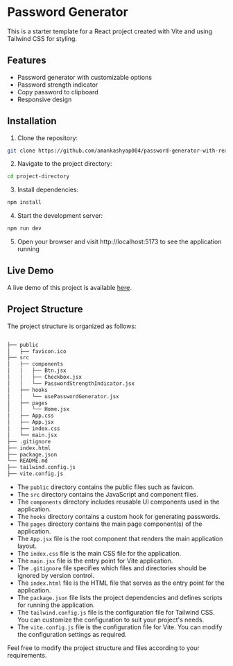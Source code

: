 # Password Generator

This is a starter template for a React project created with Vite and using Tailwind CSS for styling.

## Features

-  Password generator with customizable options
-  Password strength indicator
-  Copy password to clipboard
-  Responsive design

## Installation

1. Clone the repository:

```bash
git clone https://github.com/amankashyap004/password-generator-with-react.git
```

2. Navigate to the project directory:

```bash
cd project-directory
```

3. Install dependencies:

```bash
npm install
```

4. Start the development server:

```bash
npm run dev
```

5. Open your browser and visit http://localhost:5173 to see the application running

## Live Demo

A live demo of this project is available [here](https://amankashyap004.github.io/password-generator-with-react/).

## Project Structure

The project structure is organized as follows:

```bash

├── public
│   ├── favicon.ico
├── src
│   ├── components
│   │   ├── Btn.jsx
│   │   ├── Checkbox.jsx
│   │   └── PasswordStrengthIndicator.jsx
│   ├── hooks
│   │   └── usePasswordGenerator.jsx
│   ├── pages
│   │   └── Home.jsx
│   ├── App.css
│   ├── App.jsx
│   ├── index.css
│   └── main.jsx
├── .gitignore
├── index.html
├── package.json
└── README.md
├── tailwind.config.js
├── vite.config.js
```

-  The `public` directory contains the public files such as favicon.
-  The `src` directory contains the JavaScript and component files.
-  The `components` directory includes reusable UI components used in the application.
-  The `hooks` directory contains a custom hook for generating passwords.
-  The `pages` directory contains the main page component(s) of the application.
-  The `App.jsx` file is the root component that renders the main application layout.
-  The `index.css` file is the main CSS file for the application.
-  The `main.jsx` file is the entry point for Vite application.
-  The `.gitignore` file specifies which files and directories should be ignored by version control.
-  The `index.html` file is the HTML file that serves as the entry point for the application.
-  The `package.json` file lists the project dependencies and defines scripts for running the application.
-  The `tailwind.config.js` file is the configuration file for Tailwind CSS. You can customize the configuration to suit your project's needs.
-  The `vite.config.js` file is the configuration file for Vite. You can modify the configuration settings as required.

Feel free to modify the project structure and files according to your requirements.
